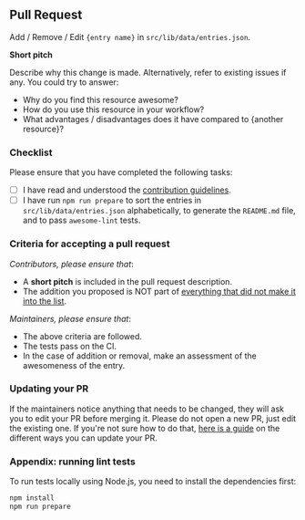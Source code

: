 ## Pull Request

Add / Remove / Edit `{entry name}` in `src/lib/data/entries.json`.

<!-- NOTE: Please do not skip the template -->

**Short pitch**

Describe why this change is made. Alternatively, refer to existing issues if any. You could try to answer:

- Why do you find this resource awesome?
- How do you use this resource in your workflow?
- What advantages / disadvantages does it have compared to {another resource}?

### Checklist

Please ensure that you have completed the following tasks:

- [ ] I have read and understood the [contribution guidelines](CONTRIBUTING.md).
- [ ] I have run `npm run prepare` to sort the entries in `src/lib/data/entries.json` alphabetically, to generate the `README.md` file, and to pass `awesome-lint` tests.

### Criteria for accepting a pull request

_Contributors, please ensure that_:

- A **short pitch** is included in the pull request description.
- The addition you proposed is NOT part of [everything that did not make it into the list](https://github.com/maehr/awesome-digital-history/wiki).

_Maintainers, please ensure that_:

- The above criteria are followed.
- The tests pass on the CI.
- In the case of addition or removal, make an assessment of the awesomeness of the entry.

### Updating your PR

If the maintainers notice anything that needs to be changed, they will ask you to edit your PR before merging it. Please do not open a new PR, just edit the existing one. If you're not sure how to do that, [here is a guide](https://github.com/RichardLitt/knowledge/blob/master/github/amending-a-commit-guide.md) on the different ways you can update your PR.

### Appendix: running lint tests

To run tests locally using Node.js, you need to install the dependencies first:

```bash
npm install
npm run prepare
```
